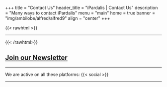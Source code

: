 +++
title = "Contact Us"
header_title = "iPardalis | Contact Us"
description = "Many ways to contact iPardalis"
menu = "main"
home = true
banner = "img/ambilobe/alfred/alfred9"
align = "center"
+++

{{< rawhtml >}}
<div class="container">
  <div class="row justify-content-md-center">
    <div class="col-12">
      <script src="https://static.elfsight.com/platform/platform.js" data-use-service-core defer></script>
      <div class="elfsight-app-f731652c-90ce-4a9f-8a53-a6a880d8a48a" data-elfsight-app-lazy></div>
    </div>
  </div>
</div>
<hr>
{{< /rawhtml>}}

## [Join our Newsletter](https://us21.list-manage.com/contact-form?u=b2c78131db22ca405dc132a2b&form_id=3551df195662ef2354e5917bcf1e3d3f)
<hr>
We are active on all these platforms:
{{< social >}}
<hr>
